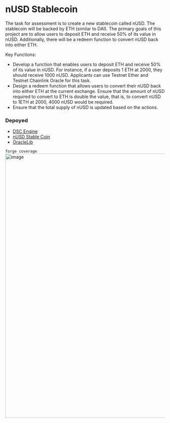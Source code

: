 # nUSD Stablecoin

The task for assessment is to create a new stablecoin called nUSD. The stablecoin will be backed by ETH (similar to DAI).
The primary goals of this project are to allow users to deposit ETH and receive 50% of its value in nUSD.
Additionally, there will be a redeem function to convert nUSD back into either ETH.

Key Functions:

- Develop a function that enables users to deposit ETH and receive 50% of its value in nUSD. For instance, if a user deposits 1 ETH at 2000, they should receive 1000 nUSD. Applicants can use Testnet Ether and Testnet Chainlink Oracle for this task.
- Design a redeem function that allows users to convert their nUSD back into either ETH at the current exchange. Ensure that the amount of nUSD required to convert to ETH is double the value, that is, to convert nUSD to 1ETH at 2000, 4000 nUSD would be required.
- Ensure that the total supply of nUSD is updated based on the actions.

### Depoyed

- [DSC Engine](https://sepolia.etherscan.io/address/0x2e344024b6fa28646bdace18c259525fb179b29a)
- [nUSD Stable Coin](https://sepolia.etherscan.io/address/0xfaaad54447612ae63c5f60140be9fd7d961e57a1)
- [OracleLib](https://sepolia.etherscan.io/address/0xc69fe4cee0a65255fbffd0956beb2ad86a3d4508)

`forge coverage`<br />
<img width="836" alt="image" src="https://github.com/smrnjeet222/nUSD-stablecoin/assets/48654626/f10423f8-f305-4216-9e67-b70aaf304632">
